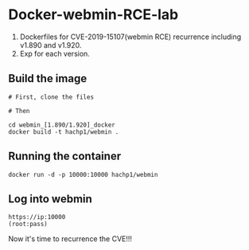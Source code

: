 # Docker-webmin-RCE-lab

1. Dockerfiles for CVE-2019-15107(webmin RCE) recurrence including v1.890 and v1.920.
2. Exp for each version.

## Build the image
```
# First, clone the files 

# Then 

cd webmin_[1.890/1.920]_docker
docker build -t hachp1/webmin .
```

## Running the container
```
docker run -d -p 10000:10000 hachp1/webmin
```

## Log into webmin
```
https://ip:10000
(root:pass)
```
Now it's time to recurrence the CVE!!!
